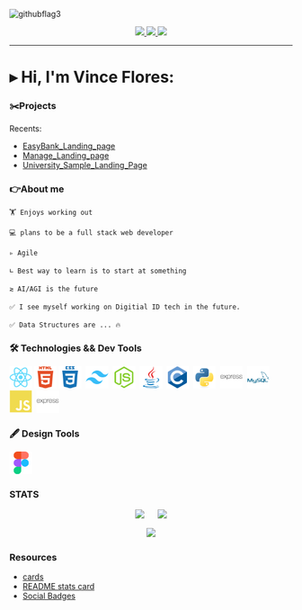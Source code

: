 


![githubflag3](https://user-images.githubusercontent.com/29023871/235402732-9103e7c1-e2e6-4bc1-bfbf-e6d5e989dac9.png)



<div align ='center' >
    <a href='https://www.linkedin.com/in/vince-flores-software-engineer/'>
        <img src='https://img.shields.io/badge/LinkedIn-0077B5?style=for-the-badge&logo=linkedin&logoColor=white'/>
    </a>
    <a href='https://leetcode.com/user9638sX/'>
        <img src='https://img.shields.io/badge/-LeetCode-FFA116?style=for-the-badge&logo=LeetCode&logoColor=black'/>
    </a>
    <a href='https://github.com/vinceflores'>
        <img src='https://img.shields.io/badge/GitHub-100000?style=for-the-badge&logo=github&logoColor=white'/>
    </a>
        
</div>

----------- 

# ▸ Hi, I'm Vince Flores: 

### ✂️Projects 

<!-- [Portfolio Website]('') -->
Recents:

* [EasyBank_Landing_page](https://vinceflores-easybank-fem.netlify.app/)
* [Manage_Landing_page](https://vinceflores-managelandingpage.netlify.app/)
* [University_Sample_Landing_Page](https://vinceflores-university-landing-page.netlify.app/)

### 👉About me
    🏋️ Enjoys working out 

    💻 plans to be a full stack web developer
  
    ▹ Agile
    
    ∟ Best way to learn is to start at something
    
    ≳ AI/AGI is the future
    
    ✅ I see myself working on Digitial ID tech in the future. 
    
    ✅ Data Structures are ... 🔥
    
### 🛠️ Technologies && Dev Tools 
<p>
  <img src ='https://github.com/devicons/devicon/blob/master/icons/react/react-original.svg' width='40' height ='40'/> 
  <img src ='https://github.com/devicons/devicon/blob/master/icons/html5/html5-plain-wordmark.svg' width='40' height ='40'/>
    <img src ='https://github.com/devicons/devicon/blob/master/icons/css3/css3-plain-wordmark.svg' width='40' height ='40'/>&nbsp; 
  <img src ='https://github.com/devicons/devicon/blob/master/icons/tailwindcss/tailwindcss-plain.svg' width='40' height ='40'/>&nbsp; 
  <img src ='https://github.com/devicons/devicon/blob/master/icons/nodejs/nodejs-plain.svg' width='40' height ='40'/>&nbsp; 
  <img src ='https://github.com/devicons/devicon/blob/master/icons/java/java-original.svg' width='40' height ='40'/>&nbsp; 
   <img src ='https://github.com/devicons/devicon/blob/master/icons/c/c-original.svg' width='40' height ='40'/>&nbsp; 
   <img src ='https://github.com/devicons/devicon/blob/master/icons/python/python-original.svg' width='40' height ='40'/>&nbsp; 
   <img src ='https://github.com/devicons/devicon/blob/master/icons/express/express-original-wordmark.svg' width='40' height ='40'/>&nbsp; 
    <img src ='https://github.com/devicons/devicon/blob/master/icons/mysql/mysql-plain-wordmark.svg' width='40' height ='40'/>&nbsp; 
   <img src ='https://github.com/devicons/devicon/blob/master/icons/javascript/javascript-plain.svg' width='40' height ='40'/>&nbsp; 
         <img src ='https://github.com/devicons/devicon/blob/master/icons/express/express-original-wordmark.svg' width='40' height='40' />&nbsp; 
   <!-- <img src ='' width='40' height ='40'/>&nbsp;  --> 
     
</p> 

###  🖋️ Design Tools 
<p>
    <img src ='https://github.com/devicons/devicon/blob/master/icons/figma/figma-original.svg' width='40' height ='40'/>&nbsp; 
    <!-- <img src ='' width='40' height ='40'/>&nbsp;  -->
</p>

### STATS

<!-- [![GitHub Streak](http://github-readme-streak-stats.herokuapp.com?user=vinceflores&theme=dark)](https://git.io/streak-stats)&nbsp; -->

<!-- [![Top Langs](https://github-readme-stats.vercel.app/api/top-langs/?username=vinceflores&layout=compact&theme=vision-friendly-dark)](https://github.com/anuraghazra/github-readme-stats)

![Anurag's GitHub stats](https://github-readme-stats.vercel.app/api?username=vinceflores&show_icons=true&theme=radical) -->


<p align = 'center'> 
  <img src ='http://github-readme-streak-stats.herokuapp.com?user=vinceflores&theme=dark'/>&nbsp; &nbsp; &nbsp; 
  <img src ='https://github-readme-stats.vercel.app/api?username=vinceflores&show_icons=true&theme=radical'/>
</p>


<p align = 'center'> 
  <img src='https://github-readme-stats.vercel.app/api/top-langs/?username=vinceflores&layout=compact&theme=vision-friendly-dark'/>
</p>



### Resources 

* [cards](https://github.com/anuraghazra/github-readme-stats)
* [README stats card](http://github-readme-streak-stats.herokuapp.com/demo/?user=vinceflroes&theme=dark&hide_border=false&border_radius=4.5&locale=en&date_format=&mode=daily&exclude_days=&type=svg&card_width=495&background-type=solid&properties=background)
* [Social Badges](https://github.com/alexandresanlim/Badges4-README.md-Profile#-social-)

